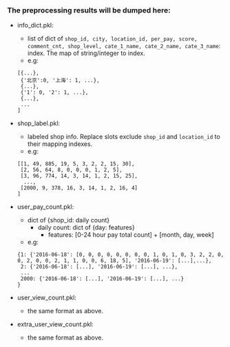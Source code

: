 ### The preprocessing results will be dumped here:
- info_dict.pkl:
    - list of dict of `shop_id, city, location_id, per_pay, score, comment_cnt, shop_level, cate_1_name, cate_2_name, cate_3_name`: index. The map of string/integer to index.
    - e.g: 
    ```
    [{...},
     {'北京':0, '上海': 1, ...},
     {...},
     {'1': 0, '2': 1, ...},
     {...},
     ...
    ]
    ```

- shop_label.pkl:
     - labeled shop info. Replace slots exclude `shop_id` and `location_id` to their mapping indexes.
     - e.g: 
    ```
    [[1, 49, 885, 19, 5, 3, 2, 2, 15, 30],
     [2, 56, 64, 8, 0, 0, 0, 1, 2, 5],
     [3, 96, 774, 14, 3, 14, 1, 2, 15, 25],
      ...,
     [2000, 9, 378, 16, 3, 14, 1, 2, 16, 4]
    ]
    ```

- user_pay_count.pkl:
    - dict of {shop_id: daily count}
        - daily count: dict of {day: features}
            - features: [0-24 hour pay total count] + [month, day, week]
    - e.g:
    ```
    {1: {'2016-06-18': [0, 0, 0, 0, 0, 0, 0, 0, 1, 0, 1, 0, 3, 2, 2, 0, 0, 2, 0, 0, 2, 1, 1, 0, 0, 6, 18, 5], '2016-06-19': [...],...},
     2: {'2016-06-18': [...], '2016-06-19': [...], ...},
     ...
     2000: {'2016-06-18': [...], '2016-06-19': [...], ...}
    }
    ```

- user_view_count.pkl:
    - the same format as above.

- extra_user_view_count.pkl:
    - the same format as above.

